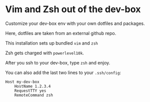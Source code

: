 # Vim and Zsh out of the dev-box

Customize your dev-box env with your own dotfiles and packages.

Here, dotfiles are taken from an external github repo.

This installation sets up bundled `vim` and `zsh`

Zsh gets charged with `powerlevel10k`.

After you ssh to your dev-box, type `zsh` and enjoy. 

You can also add the last two lines to your `.ssh/config`:
```
Host my-dev-box
    HostName 1.2.3.4
    RequestTTY yes
    RemoteCommand zsh
```
